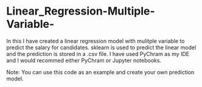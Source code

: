 # Linear_Regression-Multiple-Variable-

In this I have created a linear regression model with mulitple variable to predict the salary for candidates. sklearn is used to predict the linear model and the prediction is stored in a .csv file. I have used PyChram as my IDE and I would recommed either PyChram or Jupyter notebooks.

Note: You can use this code as an example and create your own prediction model.
